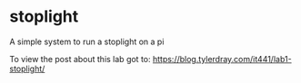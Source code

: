 # stoplight
A simple system to run a stoplight on a pi

To view the post about this lab got to: https://blog.tylerdray.com/it441/lab1-stoplight/
